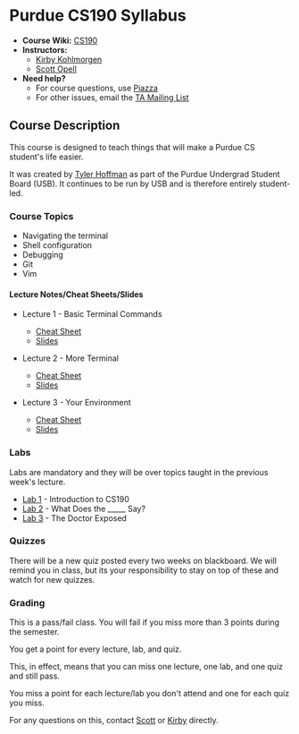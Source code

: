 # Purdue CS190 Syllabus

* **Course Wiki:** [CS190](http://courses.cs.purdue.edu/cs19000:fall14:start)
* **Instructors:**
    + [Kirby Kohlmorgen](mailto:kirby@purdue.edu)
    + [Scott Opell](mailto:sopell@purdue.edu)
* **Need help?**
    + For course questions, use [Piazza](https://piazza.com/class/hz7luhvej2a4d0)
    + For other issues, email the [TA Mailing List](mailto:cs190-tools-ta@cs.purdue.edu)

## Course Description

This course is designed to teach things that will make a Purdue CS student's life easier.

It was created by [Tyler Hoffman](https://github.com/tyhoff) as part of the Purdue Undergrad Student Board (USB).
It continues to be run by USB and is therefore entirely student-led.

### Course Topics

* Navigating the terminal
* Shell configuration
* Debugging
* Git
* Vim

#### Lecture Notes/Cheat Sheets/Slides

* Lecture 1 - Basic Terminal Commands
    + [Cheat Sheet](https://github.com/purduecs190/syllabus/blob/master/lecture01-basic-terminal-commands.md)
    + [Slides](https://docs.google.com/presentation/d/1ie2kzFa5exW57Xh6T_0ITiaVvn-Z3tJMycR7T5Pid_Y/edit?usp=sharing)

* Lecture 2 - More Terminal
    + [Cheat Sheet](https://github.com/purduecs190/syllabus/blob/master/lecture02-more-terminal.md)
    + [Slides](https://docs.google.com/presentation/d/1nXfy5ABaViVmoe_AbzI5mWezLXk3YhoWfLpJiazFh5w/edit?usp=sharing)

* Lecture 3 - Your Environment
    + [Cheat Sheet](https://github.com/purduecs190/syllabus/blob/master/lecture03-your-environment.md)
    + [Slides](https://docs.google.com/presentation/d/1cKGrsdB4V3UtWQZ7aYgfrtYCSXDBxSwE7fZWNVI16UE/edit?usp=sharing)

### Labs

Labs are mandatory and they will be over topics taught in the previous week's lecture.

* [Lab 1](https://github.com/PurdueCS190/lab1) - Introduction to CS190
* [Lab 2](https://github.com/PurdueCS190/lab2) - What Does the _____ Say?
* [Lab 3](https://github.com/PurdueCS190/lab3) - The Doctor Exposed

### Quizzes

There will be a new quiz posted every two weeks on blackboard. We will remind you in class, but its your responsibility to stay on top of these and watch for new quizzes.

### Grading

This is a pass/fail class. You will fail if you miss more than 3 points during the semester.

You get a point for every lecture, lab, and quiz.

This, in effect, means that you can miss one lecture, one lab, and one quiz and still pass.

You miss a point for each lecture/lab you don't attend and one for each quiz you miss.

For any questions on this, contact [Scott](mailto:sopell@purdue.edu) or [Kirby](mailto:kirby@purdue.edu) directly.
